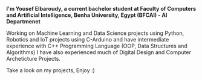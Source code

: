 **I'm Yousef Elbaroudy, a current bachelor student at Faculty of Computers and Artificial Intelligence, Benha University, Egypt (BFCAI) - AI Departmenet**

Working on Machine Learning and Data Science projects using Python, Robotics and IoT projects using C-Arduino
and have intermediate experience with C++ Programming Language (OOP, Data Structures and Algorithms)
I have also experienced much of Digital Design and Computer Archeticture Projects.

Take a look on my projects, Enjoy :)

<!---
YousefTB/YousefTB is a ✨ special ✨ repository because its `README.md` (this file) appears on your GitHub profile.
You can click the Preview link to take a look at your changes.
--->
